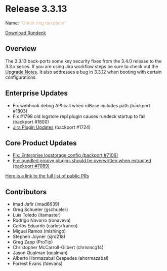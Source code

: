 # Release 3.3.13

Name: <span style="color: tan"><span class="glyphicon glyphicon-plane"></span> "Onion ring tan plane"</span>

[Download Rundeck](https://download.rundeck.com/)

## Overview

The 3.3.13 back-ports some key security fixes from the 3.4.0 release to the 3.3.x series.  If you are using Jira workflow steps be sure to check out the [Upgrade Notes](/upgrading/upgrading-to-rundeck-3.4.md#jira-plugins-require-updated-authentication-enterprise).  It also addresses a bug in 3.3.12 when booting with certain configurations.

## Enterprise Updates

* Fix webhook debug API call when rdBase includes path (backport #1803)
* Fix #1798 old logstore repl plugin causes rundeck startup to fail (backport #1800)
* [Jira Plugin Updates](/upgrading/upgrading-to-rundeck-3.4.md#jira-plugins-require-updated-authentication-enterprise) (backport #1724)


## Core Product Updates

* [Fix: Enterprise logstorage config (backport #7106)](https://github.com/rundeck/rundeck/pull/7109)
* [Fix: bundled groovy plugins should be overwritten when extracted (backport #7089)](https://github.com/rundeck/rundeck/pull/7090)


[Here is a link to the full list of public PRs](https://github.com/rundeck/rundeck/pulls?q=is%3Apr+milestone%3A3.3.13+is%3Aclosed)

## Contributors

* Imad Jafir (imad6639)
* Greg Schueler (gschueler)
* Luis Toledo (ltamaster)
* Rodrigo Navarro (ronaveva)
* Carlos Eduardo (carlosrfranco)
* Miguel Ramos (mishingo)
* Stephen Joyner (sjrd218)
* Greg Zapp (ProTip)
* Christopher McCarroll-Gilbert (chrismcg14)
* Jason Qualman (qualman)
* Alberto Hormazabal Cespedes (ahormazabal)
* Forrest Evans (fdevans)
